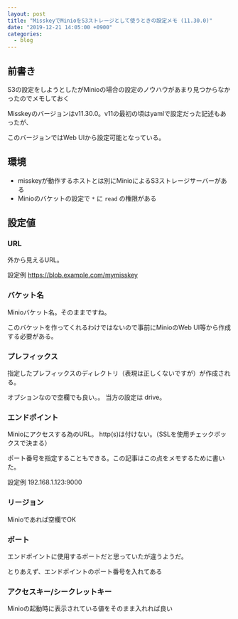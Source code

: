 ```yaml
---
layout: post
title: "MisskeyでMinioをS3ストレージとして使うときの設定メモ (11.30.0)"
date: "2019-12-21 14:05:00 +0900"
categories: 
  - blog
---
```

## 前書き

S3の設定をしようとしたがMinioの場合の設定のノウハウがあまり見つからなかったのでメモしておく  

Misskeyのバージョンはv11.30.0。v11の最初の頃はyamlで設定だった記述もあったが、  

このバージョンではWeb UIから設定可能となっている。  

## 環境

* misskeyが動作するホストとは別にMinioによるS3ストレージサーバーがある
* Minioのバケットの設定で `*` に `read` の権限がある

## 設定値
### URL

外から見えるURL。  

設定例 <a href="https://blob.example.com/mymisskey">https://blob.example.com/mymisskey  

### バケット名

Minioバケット名。そのままですね。  

このバケットを作ってくれるわけではないので事前にMinioのWeb UI等から作成する必要がある。  

### プレフィックス

指定したプレフィックスのディレクトリ（表現は正しくないですが）が作成される。  

オプションなので空欄でも良い。。 当方の設定は drive。  

### エンドポイント

Minioにアクセスする為のURL。 http(s)は付けない。（SSLを使用チェックボックスで決まる）  

ポート番号を指定することもできる。この記事はこの点をメモするために書いた。  

設定例 192.168.1.123:9000  

### リージョン

Minioであれば空欄でOK  

### ポート

エンドポイントに使用するポートだと思っていたが違うようだ。  

とりあえず、エンドポイントのポート番号を入れてある  

### アクセスキー/シークレットキー

Minioの起動時に表示されている値をそのまま入れれば良い  

